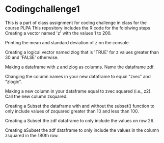 # Codingchallenge1
This is a part of class assignment for coding challenge in class for the course PLPA
This repository includes the R code for the fololwing steps
Creating a vector named 'z' with the values 1 to 200.

Printing the mean and standard deviation of z on the console.

Creating a logical vector named zlog that is 'TRUE' for z values greater than 30 and 'FALSE' otherwise.

Making a dataframe with z and zlog as columns. Name the dataframe zdf.

Changing the column names in your new dataframe to equal “zvec” and “zlogic”.

Making a new column in your dataframe equal to zvec squared (i.e., z2). Call the new column zsquared.

Creating a Subset the dataframe with and without the subset() function to only include values of zsquared greater than 10 and less than 100.

Creating a Subset the zdf dataframe to only include the values on row 26.

Creating aSubset the zdf dataframe to only include the values in the column zsquared in the 180th row.


